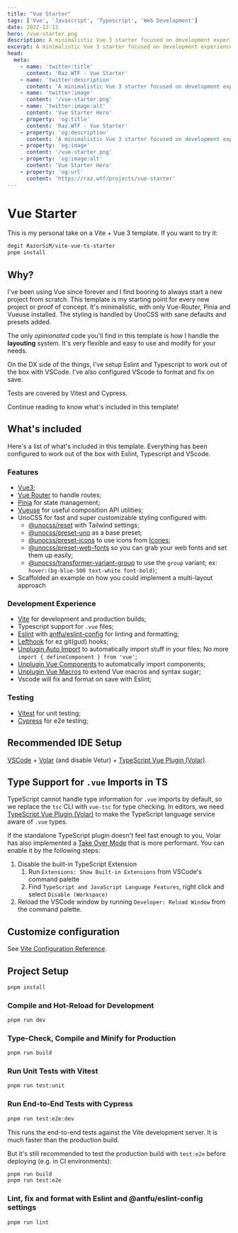 ```yaml
--- 
title: "Vue Starter"
tags: ['Vue', 'Javascript', 'Typescript', 'Web Development']
date: 2022-12-13
hero: /vue-starter.png
description: A minimalistic Vue 3 starter focused on development experience.
excerpt: A minimalistic Vue 3 starter focused on development experience.
head:
  meta:
    - name: 'twitter:title'
      content: 'Raz.WTF - Vue Starter'
    - name: 'twitter:description'
      content: 'A minimalistic Vue 3 starter focused on development experience.'
    - name: 'twitter:image'
      content: '/vue-starter.png'
    - name: 'twitter:image:alt'
      content: 'Vue Starter Hero'
    - property: 'og:title'
      content: 'Raz.WTF - Vue Starter'
    - property: 'og:description'
      content: 'A minimalistic Vue 3 starter focused on development experience.'
    - property: 'og:image'
      content: '/vue-starter.png'
    - property: 'og:image:alt'
      content: 'Vue Starter Hero'
    - property: 'og:url'
      content: 'https://raz.wtf/projects/vue-starter'
---
```

# Vue Starter
This is my personal take on a Vite + Vue 3 template. If you want to try it:

```bash
degit RazorSiM/vite-vue-ts-starter
pnpm install
```

## Why?
I've been using Vue since forever and I find booring to always start a new project from scratch. This template is my starting point for every new project or proof of concept. It's minimalistic, with only Vue-Router, Pinia and Vueuse installed.
The styling is handled by UnoCSS with sane defaults and presets added.

The only *opinionated* code you'll find in this template is how I handle the **layouting** system. It's very flexible and easy to use and modify for your needs.

On the DX side of the things, I've setup Eslint and Typescript to work out of the box with VSCode. I've also configured VScode to format and fix on save.

Tests are covered by Vitest and Cypress.

Continue reading to know what's included in this template!

## What's included
Here's a list of what's included in this template. Everything has been configured to work out of the box with Eslint, Typescript and VScode.

### Features
- [Vue3](https://vuejs.org);
- [Vue Router](https://router.vuejs.org/) to handle routes;
- [Pinia](https://pinia.vuejs.org/) for state management;
- [Vueuse](https://vueuse.org/) for useful composition API utilities;
- UnoCSS for fast and super customizable styling configured with:
    - [@unocss/reset](https://github.com/unocss/unocss#style-resetting) with Tailwind settings;
    - [@unocss/preset-uno](https://github.com/unocss/unocss/tree/main/packages/preset-uno) as a base preset;
    - [@unocss/preset-icons](https://github.com/unocss/unocss/tree/main/packages/preset-icons) to use icons from [Icones](https://icones.js.org/);
    - [@unocss/preset-web-fonts](https://github.com/unocss/unocss/tree/main/packages/preset-typography) so you can grab your web fonts and set them up easily;
    - [@unocss/transformer-variant-group](https://github.com/unocss/unocss/tree/main/packages/transformer-variant-group) to use the `group` variant; ex: `hover:(bg-blue-500 text-white font-bold)`;
- Scaffolded an example on how you could implement a multi-layout approach

### Development Experience
- [Vite](https://vitejs.dev/) for development and production builds;
- Typescript support for `.vue` files;
- [Eslint](https://eslint.org/) with [antfu/eslint-config](https://github.com/antfu/eslint-config) for linting and formatting;
- [Lefthook](https://github.com/evilmartians/lefthook) for ez git(gud) hooks;
- [Unplugin Auto Import](https://github.com/antfu/unplugin-auto-import) to automatically import stuff in your files; No more `import { defineComponent } from 'vue'`;
- [Unplugin Vue Components](https://github.com/antfu/unplugin-vue-components) to automatically import components;
- [Unplugin Vue Macros](https://github.com/sxzz/unplugin-vue-macros) to extend Vue macros and syntax sugar;
- Vscode will fix and format on save with Eslint;

### Testing
- [Vitest](https://vitest.dev/) for unit testing;
- [Cypress](https://www.cypress.io/) for e2e testing;

## Recommended IDE Setup

[VSCode](https://code.visualstudio.com/) + [Volar](https://marketplace.visualstudio.com/items?itemName=Vue.volar) (and disable Vetur) + [TypeScript Vue Plugin (Volar)](https://marketplace.visualstudio.com/items?itemName=Vue.vscode-typescript-vue-plugin).

## Type Support for `.vue` Imports in TS

TypeScript cannot handle type information for `.vue` imports by default, so we replace the `tsc` CLI with `vue-tsc` for type checking. In editors, we need [TypeScript Vue Plugin (Volar)](https://marketplace.visualstudio.com/items?itemName=Vue.vscode-typescript-vue-plugin) to make the TypeScript language service aware of `.vue` types.

If the standalone TypeScript plugin doesn't feel fast enough to you, Volar has also implemented a [Take Over Mode](https://github.com/johnsoncodehk/volar/discussions/471#discussioncomment-1361669) that is more performant. You can enable it by the following steps:

1. Disable the built-in TypeScript Extension
    1) Run `Extensions: Show Built-in Extensions` from VSCode's command palette
    2) Find `TypeScript and JavaScript Language Features`, right click and select `Disable (Workspace)`
2. Reload the VSCode window by running `Developer: Reload Window` from the command palette.

## Customize configuration

See [Vite Configuration Reference](https://vitejs.dev/config/).

## Project Setup

```bash
pnpm install
```

### Compile and Hot-Reload for Development

```bash
pnpm run dev
```

### Type-Check, Compile and Minify for Production

```bash
pnpm run build
```

### Run Unit Tests with Vitest

```bash
pnpm run test:unit
```

### Run End-to-End Tests with Cypress

```bash
pnpm run test:e2e:dev
```

This runs the end-to-end tests against the Vite development server.
It is much faster than the production build.

But it's still recommended to test the production build with `test:e2e` before deploying (e.g. in CI environments):

```bash
pnpm run build
pnpm run test:e2e
```

### Lint, fix and format with Eslint and @antfu/eslint-config settings

```bash
pnpm run lint
```
